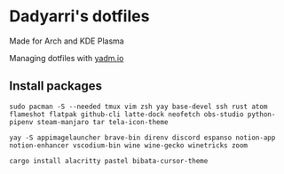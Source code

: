 # Dadyarri's dotfiles

Made for Arch and KDE Plasma

Managing dotfiles with [yadm.io](https://yadm.io)

## Install packages

`sudo pacman -S --needed tmux vim zsh yay base-devel ssh rust atom flameshot flatpak github-cli latte-dock neofetch obs-studio python-pipenv steam-manjaro tar tela-icon-theme`

`yay -S appimagelauncher brave-bin direnv discord espanso notion-app notion-enhancer vscodium-bin wine wine-gecko winetricks zoom`

`cargo install alacritty pastel bibata-cursor-theme`
